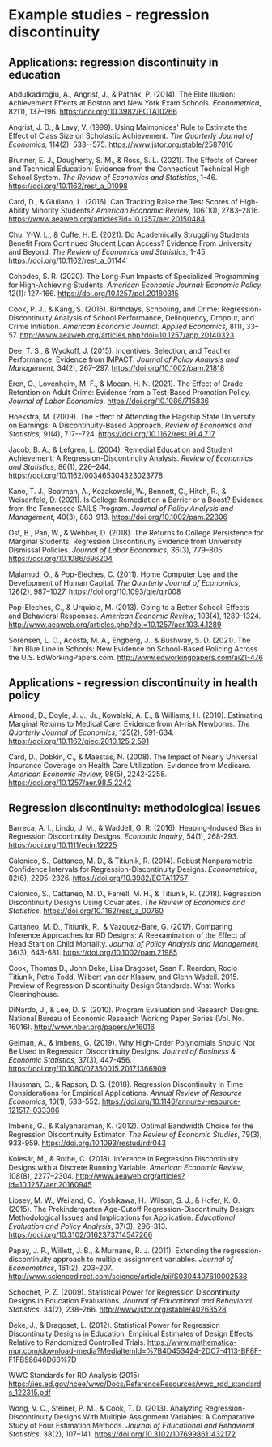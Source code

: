 # Example studies - regression discontinuity

## Applications: regression discontinuity in education

Abdulkadiroğlu, A., Angrist, J., & Pathak, P. (2014). The Elite Illusion: Achievement Effects at Boston and New York Exam Schools. *Econometrica*, 82(1), 137–196. https://doi.org/10.3982/ECTA10266

Angrist, J. D., & Lavy, V. (1999). Using Maimonides' Rule to Estimate the Effect of Class Size on Scholastic Achievement. *The Quarterly Journal of Economics,* 114(2), 533--575. https://www.jstor.org/stable/2587016

Brunner, E. J., Dougherty, S. M., & Ross, S. L. (2021). The Effects of Career and Technical Education: Evidence from the Connecticut Technical High School System. *The Review of Economics and Statistics*, 1-46. https://doi.org/10.1162/rest_a_01098 

Card, D., & Giuliano, L. (2016). Can Tracking Raise the Test Scores of High-Ability Minority Students? *American Economic Review*, 106(10), 2783–2816. https://www.aeaweb.org/articles?id=10.1257/aer.20150484

Chu, Y-W. L., & Cuffe, H. E. (2021). Do Academically Struggling Students Benefit From Continued Student Loan Access? Evidence From University and Beyond. *The Review of Economics and Statistics*, 1-45. https://doi.org/10.1162/rest_a_01144 

Cohodes, S. R. (2020). The Long-Run Impacts of Specialized Programming for High-Achieving Students. *American Economic Journal: Economic Policy,* 12(1): 127-166. https://doi.org/10.1257/pol.20180315 

Cook, P. J., & Kang, S. (2016). Birthdays, Schooling, and Crime: Regression-Discontinuity Analysis of School Performance, Delinquency, Dropout, and Crime Initiation. *American Economic Journal: Applied Economics,* 8(1), 33–57. http://www.aeaweb.org/articles.php?doi=10.1257/app.20140323

Dee, T. S., & Wyckoff, J. (2015). Incentives, Selection, and Teacher Performance: Evidence from IMPACT. *Journal of Policy Analysis and Management*, 34(2), 267–297. https://doi.org/10.1002/pam.21818

Eren, O., Lovenheim, M. F., & Mocan, H. N. (2021). The Effect of Grade Retention on Adult Crime: Evidence from a Test-Based Promotion Policy. *Journal of Labor Economics*. https://doi.org/10.1086/715836

Hoekstra, M. (2009). The Effect of Attending the Flagship State University on Earnings: A Discontinuity-Based Approach. *Review of Economics and Statistics,* 91(4), 717--724. https://doi.org/10.1162/rest.91.4.717 

Jacob, B. A., & Lefgren, L. (2004). Remedial Education and Student Achievement: A Regression-Discontinuity Analysis. *Review of Economics and Statistics*, 86(1), 226–244. https://doi.org/10.1162/003465304323023778

Kane, T. J., Boatman, A., Kozakowski, W., Bennett, C., Hitch, R., & Weisenfeld, D. (2021). Is College Remediation a Barrier or a Boost? Evidence from the Tennessee SAILS Program. *Journal of Policy Analysis and Management*, 40(3), 883-913. https://doi.org/10.1002/pam.22306

Ost, B., Pan, W., & Webber, D. (2018). The Returns to College Persistence for Marginal Students: Regression Discontinuity Evidence from University Dismissal Policies. *Journal of Labor Economics*, 36(3), 779–805. https://doi.org/10.1086/696204

Malamud, O., & Pop-Eleches, C. (2011). Home Computer Use and the Development of Human Capital. *The Quarterly Journal of Economics*, 126(2), 987–1027. https://doi.org/10.1093/qje/qjr008

Pop-Eleches, C., & Urquiola, M. (2013). Going to a Better School: Effects and Behavioral Responses. *American Economic Review*, 103(4), 1289–1324. http://www.aeaweb.org/articles.php?doi=10.1257/aer.103.4.1289

Sorensen, L. C., Acosta, M. A., Engberg, J., & Bushway, S. D. (2021). The Thin Blue Line in Schools: New Evidence on School-Based Policing Across the U.S. EdWorkingPapers.com. http://www.edworkingpapers.com/ai21-476

## Applications - regression discontinuity in health policy

Almond, D., Doyle, J. J., Jr., Kowalski, A. E., & Williams, H. (2010). Estimating Marginal Returns to Medical Care: Evidence from At-risk Newborns. *The Quarterly Journal of Economics,* 125(2), 591-634. https://doi.org/10.1162/qjec.2010.125.2.591 

Card, D., Dobkin, C., & Maestas, N. (2008). The Impact of Nearly Universal Insurance Coverage on Health Care Utilization: Evidence from Medicare. *American Economic Review,* 98(5), 2242-2258. https://doi.org/10.1257/aer.98.5.2242 

## Regression discontinuity: methodological issues

Barreca, A. I., Lindo, J. M., & Waddell, G. R. (2016). Heaping-Induced Bias in Regression Discontinuity Designs. *Economic Inquiry*, 54(1), 268-293. https://doi.org/10.1111/ecin.12225

Calonico, S., Cattaneo, M. D., & Titiunik, R. (2014). Robust Nonparametric Confidence Intervals for Regression-Discontinuity Designs. *Econometrica*, 82(6), 2295–2326. https://doi.org/10.3982/ECTA11757

Calonico, S., Cattaneo, M. D., Farrell, M. H., & Titiunik, R. (2018). Regression Discontinuity Designs Using Covariates. *The Review of Economics and Statistics*. https://doi.org/10.1162/rest_a_00760

Cattaneo, M. D., Titiunik, R., & Vazquez-Bare, G. (2017). Comparing Inference Approaches for RD Designs: A Reexamination of the Effect of Head Start on Child Mortality. *Journal of Policy Analysis and Management*, 36(3), 643-681. https://doi.org/10.1002/pam.21985

Cook, Thomas D., John Deke, Lisa Dragoset, Sean F. Reardon, Rocio Titiunik, Petra Todd, Wilbert van der Klaauw, and Glenn Wadell. 2015. Preview of Regression Discontinuity Design Standards. What Works Clearinghouse.

DiNardo, J., & Lee, D. S. (2010). Program Evaluation and Research Designs. National Bureau of Economic Research Working Paper Series (Vol. No. 16016). http://www.nber.org/papers/w16016

Gelman, A., & Imbens, G. (2019). Why High-Order Polynomials Should Not Be Used in Regression Discontinuity Designs. *Journal of Business & Economic Statistics*, 37(3), 447-456. https://doi.org/10.1080/07350015.2017.1366909 

Hausman, C., & Rapson, D. S. (2018). Regression Discontinuity in Time: Considerations for Empirical Applications. *Annual Review of Resource Economics*, 10(1), 533–552. https://doi.org/10.1146/annurev-resource-121517-033306

Imbens, G., & Kalyanaraman, K. (2012). Optimal Bandwidth Choice for the Regression Discontinuity Estimator. *The Review of Economic Studies*, 79(3), 933-959. https://doi.org/10.1093/restud/rdr043

Kolesár, M., & Rothe, C. (2018). Inference in Regression Discontinuity Designs with a Discrete Running Variable. *American Economic Review*, 108(8), 2277–2304. http://www.aeaweb.org/articles?id=10.1257/aer.20160945

Lipsey, M. W., Weiland, C., Yoshikawa, H., Wilson, S. J., & Hofer, K. G. (2015). The Prekindergarten Age-Cutoff Regression-Discontinuity Design: Methodological Issues and Implications for Application. *Educational Evaluation and Policy Analysis*, 37(3), 296–313. https://doi.org/10.3102/0162373714547266

Papay, J. P., Willett, J. B., & Murnane, R. J. (2011). Extending the regression-discontinuity approach to multiple assignment variables. *Journal of Econometrics*, 161(2), 203–207. http://www.sciencedirect.com/science/article/pii/S0304407610002538

Schochet, P. Z. (2009). Statistical Power for Regression Discontinuity Designs in Education Evaluations. *Journal of Educational and Behavioral Statistics*, 34(2), 238–266. http://www.jstor.org/stable/40263528

Deke, J., & Dragoset, L. (2012). Statistical Power for Regression Discontinuity Designs in Education: Empirical Estimates of Design Effects Relative to Randomized Controlled Trials. https://www.mathematica-mpr.com/download-media?MediaItemId=%7B4D453424-2DC7-4113-BF8F-F1FB98646D66%7D 

WWC Standards for RD Analysis (2015) https://ies.ed.gov/ncee/wwc/Docs/ReferenceResources/wwc_rdd_standards_122315.pdf

Wong, V. C., Steiner, P. M., & Cook, T. D. (2013). Analyzing Regression-Discontinuity Designs With Multiple Assignment Variables: A Comparative Study of Four Estimation Methods. *Journal of Educational and Behavioral Statistics*, 38(2), 107–141. https://doi.org/10.3102/1076998611432172

